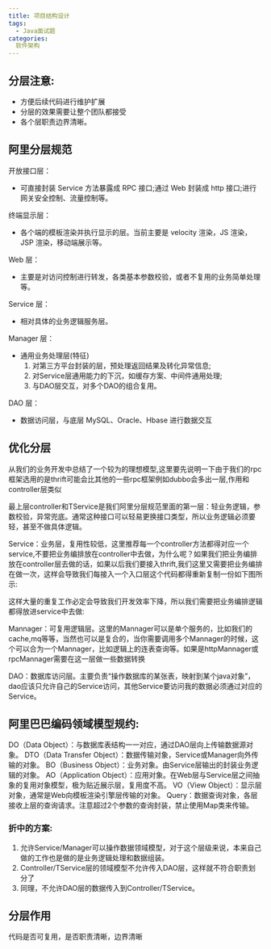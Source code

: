 ```yaml
---
title: 项目结构设计
tags:
  - Java面试题
categories:
  软件架构
---
```


## 分层注意:
- 方便后续代码进行维护扩展
- 分层的效果需要让整个团队都接受
- 各个层职责边界清晰。

## 阿里分层规范
开放接口层：
  - 可直接封装 Service 方法暴露成 RPC 接口;通过 Web 封装成 http 接口;进行 网关安全控制、流量控制等。

终端显示层：
  - 各个端的模板渲染并执行显示的层。当前主要是 velocity 渲染，JS 渲染， JSP 渲染，移动端展示等。

Web 层：
  - 主要是对访问控制进行转发，各类基本参数校验，或者不复用的业务简单处理等。

Service 层：
  - 相对具体的业务逻辑服务层。

Manager 层：
  - 通用业务处理层(特征)
    1. 对第三方平台封装的层，预处理返回结果及转化异常信息;
    2. 对Service层通用能力的下沉，如缓存方案、中间件通用处理;
    3. 与DAO层交互，对多个DAO的组合复用。

DAO 层：
  - 数据访问层，与底层 MySQL、Oracle、Hbase 进行数据交互

## 优化分层
从我们的业务开发中总结了一个较为的理想模型,这里要先说明一下由于我们的rpc框架选用的是thrift可能会比其他的一些rpc框架例如dubbo会多出一层,作用和controller层类似


最上层controller和TService是我们阿里分层规范里面的第一层：轻业务逻辑，参数校验，异常兜底。通常这种接口可以轻易更换接口类型，所以业务逻辑必须要轻，甚至不做具体逻辑。

Service：业务层，复用性较低，这里推荐每一个controller方法都得对应一个service,不要把业务编排放在controller中去做，为什么呢？如果我们把业务编排放在controller层去做的话，如果以后我们要接入thrift,我们这里又需要把业务编排在做一次，这样会导致我们每接入一个入口层这个代码都得重新复制一份如下图所示:


这样大量的重复工作必定会导致我们开发效率下降，所以我们需要把业务编排逻辑都得放进service中去做:


Mannager：可复用逻辑层。这里的Mannager可以是单个服务的，比如我们的cache,mq等等，当然也可以是复合的，当你需要调用多个Mannager的时候，这个可以合为一个Mannager，比如逻辑上的连表查询等。如果是httpMannager或rpcMannager需要在这一层做一些数据转换

DAO：数据库访问层。主要负责“操作数据库的某张表，映射到某个java对象”，dao应该只允许自己的Service访问，其他Service要访问我的数据必须通过对应的Service。

## 阿里巴巴编码领域模型规约:
DO（Data Object）：与数据库表结构一一对应，通过DAO层向上传输数据源对象。
DTO（Data Transfer Object）：数据传输对象，Service或Manager向外传输的对象。
BO（Business Object）：业务对象。由Service层输出的封装业务逻辑的对象。
AO（Application Object）：应用对象。在Web层与Service层之间抽象的复用对象模型，极为贴近展示层，复用度不高。
VO（View Object）：显示层对象，通常是Web向模板渲染引擎层传输的对象。
Query：数据查询对象，各层接收上层的查询请求。注意超过2个参数的查询封装，禁止使用Map类来传输。

### 折中的方案:

1. 允许Service/Manager可以操作数据领域模型，对于这个层级来说，本来自己做的工作也是做的是业务逻辑处理和数据组装。
2. Controller/TService层的领域模型不允许传入DAO层，这样就不符合职责划分了
3. 同理，不允许DAO层的数据传入到Controller/TService。

## 分层作用
代码是否可复用，是否职责清晰，边界清晰
